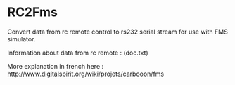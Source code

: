 RC2Fms
======

Convert data from rc remote control to rs232 serial stream for use with FMS simulator.

Information about data from rc remote : (doc.txt)

More explanation in french here : http://www.digitalspirit.org/wiki/projets/carbooon/fms


